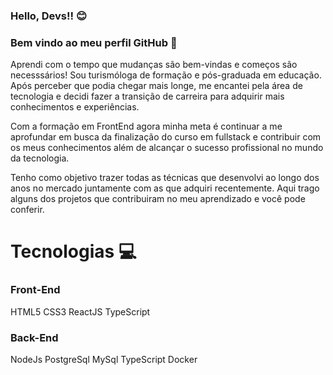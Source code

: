 ### Hello, Devs!! :blush:

### Bem vindo ao meu perfil GitHub 👋

Aprendi com o tempo que mudanças são bem-vindas e começos são necesssários! Sou turismóloga de formação e pós-graduada em educação. Após perceber que podia chegar mais longe, me encantei pela área de tecnologia e decidi fazer a transição de carreira para adquirir mais conhecimentos e experiências.


Com a formação em FrontEnd agora minha meta é continuar a me aprofundar em busca da finalização do curso em fullstack e contribuir com os meus conhecimentos além de alcançar o sucesso profissional no mundo da tecnologia.


Tenho como objetivo trazer todas as técnicas que desenvolvi ao longo dos anos no mercado juntamente com as que adquiri recentemente. Aqui trago alguns dos projetos que contribuiram no meu aprendizado e você pode conferir.

# Tecnologias :computer:

### Front-End
HTML5
CSS3
ReactJS
TypeScript

### Back-End
NodeJs
PostgreSql
MySql
TypeScript
Docker

